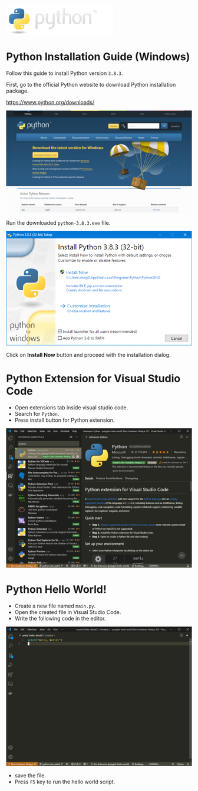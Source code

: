 ![alt text](img/python-logo.png)
# Python Installation Guide (Windows)
Follow this guide to install
Python version `3.8.3`.

First, go to the official Python website
to download Python installation package.

<https://www.python.org/downloads/>

![screenshot](img/official_website.png)

Run the downloaded `python-3.8.3.exe` file.

![screenshot](img/setup-1.png)

Click on **Install Now** button and proceed with the
installation dialog.

# Python Extension for Visual Studio Code

- Open extensions tab inside visual studio code.
- Search for `Python`.
- Press install button for Python extension.

![extension](img/extension.png)

# Python Hello World!

- Create a new file named `main.py`.
- Open the created file in Visual Studio Code.
- Write the following code in the editor.

![hello](img/hello-world.png)

- save the file.
- Press `F5` key to run the hello world script.
